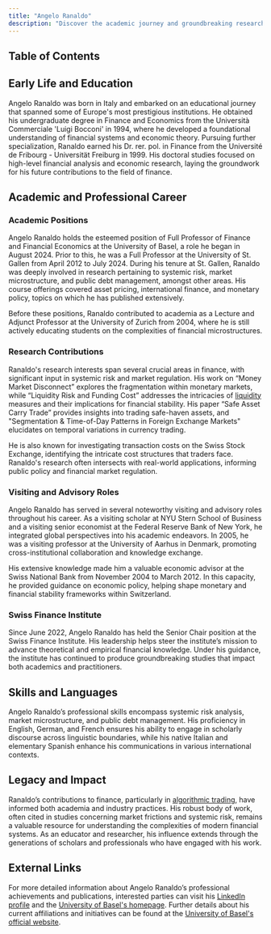 ```yaml
---
title: "Angelo Ranaldo"
description: "Discover the academic journey and groundbreaking research contributions of Angelo Ranaldo a leading figure in finance and financial economics at the University of Basel."
---
```




## Table of Contents

## Early Life and Education

Angelo Ranaldo was born in Italy and embarked on an educational journey that spanned some of Europe's most prestigious institutions. He obtained his undergraduate degree in Finance and Economics from the Università Commerciale 'Luigi Bocconi' in 1994, where he developed a foundational understanding of financial systems and economic theory. Pursuing further specialization, Ranaldo earned his Dr. rer. pol. in Finance from the Université de Fribourg - Universität Freiburg in 1999. His doctoral studies focused on high-level financial analysis and economic research, laying the groundwork for his future contributions to the field of finance.

## Academic and Professional Career

### Academic Positions

Angelo Ranaldo holds the esteemed position of Full Professor of Finance and Financial Economics at the University of Basel, a role he began in August 2024. Prior to this, he was a Full Professor at the University of St. Gallen from April 2012 to July 2024. During his tenure at St. Gallen, Ranaldo was deeply involved in research pertaining to systemic risk, market microstructure, and public debt management, amongst other areas. His course offerings covered asset pricing, international finance, and monetary policy, topics on which he has published extensively.

Before these positions, Ranaldo contributed to academia as a Lecture and Adjunct Professor at the University of Zurich from 2004, where he is still actively educating students on the complexities of financial microstructures.

### Research Contributions

Ranaldo's research interests span several crucial areas in finance, with significant input in systemic risk and market regulation. His work on “Money Market Disconnect” explores the fragmentation within monetary markets, while “Liquidity Risk and Funding Cost” addresses the intricacies of [liquidity](/wiki/liquidity-risk-premium) measures and their implications for financial stability. His paper “Safe Asset Carry Trade” provides insights into trading safe-haven assets, and "Segmentation & Time-of-Day Patterns in Foreign Exchange Markets" elucidates on temporal variations in currency trading.

He is also known for investigating transaction costs on the Swiss Stock Exchange, identifying the intricate cost structures that traders face. Ranaldo's research often intersects with real-world applications, informing public policy and financial market regulation.

### Visiting and Advisory Roles

Angelo Ranaldo has served in several noteworthy visiting and advisory roles throughout his career. As a visiting scholar at NYU Stern School of Business and a visiting senior economist at the Federal Reserve Bank of New York, he integrated global perspectives into his academic endeavors. In 2005, he was a visiting professor at the University of Aarhus in Denmark, promoting cross-institutional collaboration and knowledge exchange.

His extensive knowledge made him a valuable economic advisor at the Swiss National Bank from November 2004 to March 2012. In this capacity, he provided guidance on economic policy, helping shape monetary and financial stability frameworks within Switzerland.

### Swiss Finance Institute

Since June 2022, Angelo Ranaldo has held the Senior Chair position at the Swiss Finance Institute. His leadership helps steer the institute’s mission to advance theoretical and empirical financial knowledge. Under his guidance, the institute has continued to produce groundbreaking studies that impact both academics and practitioners.

## Skills and Languages

Angelo Ranaldo’s professional skills encompass systemic risk analysis, market microstructure, and public debt management. His proficiency in English, German, and French ensures his ability to engage in scholarly discourse across linguistic boundaries, while his native Italian and elementary Spanish enhance his communications in various international contexts.

## Legacy and Impact

Ranaldo’s contributions to finance, particularly in [algorithmic trading](/wiki/algorithmic-trading), have informed both academia and industry practices. His robust body of work, often cited in studies concerning market frictions and systemic risk, remains a valuable resource for understanding the complexities of modern financial systems. As an educator and researcher, his influence extends through the generations of scholars and professionals who have engaged with his work.

## External Links

For more detailed information about Angelo Ranaldo’s professional achievements and publications, interested parties can visit his [LinkedIn profile](www.linkedin.com/in/angelo-ranaldo) and the [University of Basel's homepage](www.unisg.ch/en/lehrstuehle/lehrstuhl_ranaldo/homepage_ranaldo). Further details about his current affiliations and initiatives can be found at the [University of Basel's official website](www.unisg.ch/en).